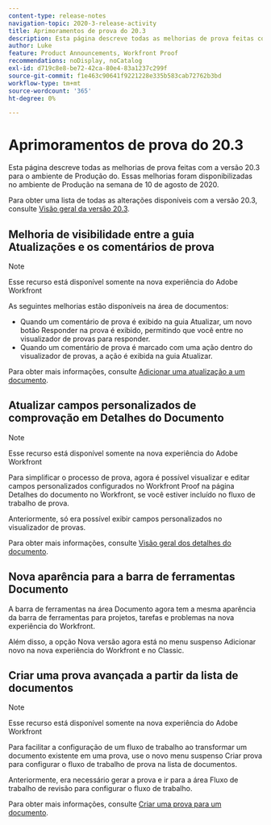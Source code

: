 ```yaml
---
content-type: release-notes
navigation-topic: 2020-3-release-activity
title: Aprimoramentos de prova do 20.3
description: Esta página descreve todas as melhorias de prova feitas com a versão 20.3 para o ambiente de Produção do. Essas melhorias foram disponibilizadas no ambiente de Produção na semana de 10 de agosto de 2020.
author: Luke
feature: Product Announcements, Workfront Proof
recommendations: noDisplay, noCatalog
exl-id: d719c8e8-be72-42ca-80e4-83a1237c299f
source-git-commit: f1e463c90641f9221228e335b583cab72762b3bd
workflow-type: tm+mt
source-wordcount: '365'
ht-degree: 0%

---
```


# Aprimoramentos de prova do 20.3

Esta página descreve todas as melhorias de prova feitas com a versão 20.3 para o ambiente de Produção do. Essas melhorias foram disponibilizadas no ambiente de Produção na semana de 10 de agosto de 2020.

Para obter uma lista de todas as alterações disponíveis com a versão 20.3, consulte [Visão geral da versão 20.3](../../../product-announcements/product-releases/20.3-release-activity/20-3-release-overview.md).

## Melhoria de visibilidade entre a guia Atualizações e os comentários de prova

>[!NOTE]
>
>Esse recurso está disponível somente na nova experiência do Adobe Workfront

As seguintes melhorias estão disponíveis na área de documentos:

* Quando um comentário de prova é exibido na guia Atualizar, um novo botão Responder na prova é exibido, permitindo que você entre no visualizador de provas para responder.
* Quando um comentário de prova é marcado com uma ação dentro do visualizador de provas, a ação é exibida na guia Atualizar.

Para obter mais informações, consulte [Adicionar uma atualização a um documento](../../../documents/managing-documents/add-update-documents.md).

## Atualizar campos personalizados de comprovação em Detalhes do Documento

>[!NOTE]
>
>Esse recurso está disponível somente na nova experiência do Adobe Workfront

Para simplificar o processo de prova, agora é possível visualizar e editar campos personalizados configurados no Workfront Proof na página Detalhes do documento no Workfront, se você estiver incluído no fluxo de trabalho de prova.

Anteriormente, só era possível exibir campos personalizados no visualizador de provas.

Para obter mais informações, consulte [Visão geral dos detalhes do documento](../../../documents/managing-documents/document-details-overview.md).

## Nova aparência para a barra de ferramentas Documento

A barra de ferramentas na área Documento agora tem a mesma aparência da barra de ferramentas para projetos, tarefas e problemas na nova experiência do Workfront.

Além disso, a opção Nova versão agora está no menu suspenso Adicionar novo na nova experiência do Workfront e no Classic.

## Criar uma prova avançada a partir da lista de documentos

>[!NOTE]
>
>Esse recurso está disponível somente na nova experiência do Adobe Workfront

Para facilitar a configuração de um fluxo de trabalho ao transformar um documento existente em uma prova, use o novo menu suspenso Criar prova para configurar o fluxo de trabalho de prova na lista de documentos.

Anteriormente, era necessário gerar a prova e ir para a área Fluxo de trabalho de revisão para configurar o fluxo de trabalho.

Para obter mais informações, consulte [Criar uma prova para um documento](../../../review-and-approve-work/proofing/creating-proofs-within-workfront/generate-proof-for-a-document.md).

